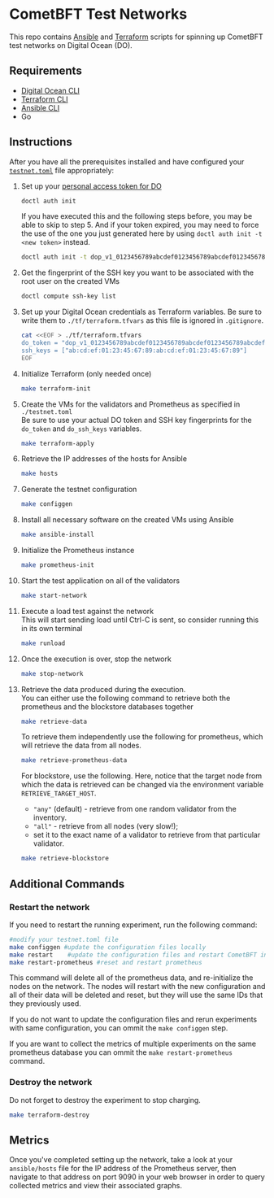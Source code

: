 # CometBFT Test Networks

This repo contains [Ansible] and [Terraform] scripts for spinning up CometBFT test networks on Digital Ocean (DO).

## Requirements

- [Digital Ocean CLI][doctl]
- [Terraform CLI][Terraform]
- [Ansible CLI][Ansible]
- Go

## Instructions

After you have all the prerequisites installed and have configured your
[`testnet.toml`](./testnet.toml) file appropriately:

1. Set up your [personal access token for DO](https://docs.digitalocean.com/reference/api/create-personal-access-token/)

    ```bash
    doctl auth init
    ```

    If you have executed this and the following steps before, you may be able to skip to step 5.
    And if your token expired, you may need to force the use of the one you just generated here by using `doctl auth init -t <new token>` instead.

    ```bash
    doctl auth init -t dop_v1_0123456789abcdef0123456789abcdef0123456789abcdef0123456789abcdef
    ```

2. Get the fingerprint of the SSH key you want to be associated with the root user on the created VMs

    ```bash
    doctl compute ssh-key list
    ```

3. Set up your Digital Ocean credentials as Terraform variables. Be sure to write them to `./tf/terraform.tfvars` as this file is ignored in `.gitignore`.

    ```bash
    cat <<EOF > ./tf/terraform.tfvars
    do_token = "dop_v1_0123456789abcdef0123456789abcdef0123456789abcdef0123456789abcdef"
    ssh_keys = ["ab:cd:ef:01:23:45:67:89:ab:cd:ef:01:23:45:67:89"]
    EOF
    ```

4. Initialize Terraform (only needed once)

    ```bash
    make terraform-init
    ```

5. Create the VMs for the validators and Prometheus as specified in `./testnet.toml`   
    Be sure to use your actual DO token and SSH key fingerprints for the `do_token` and `do_ssh_keys` variables.

    ```bash
    make terraform-apply
    ```

6. Retrieve the IP addresses of the hosts for Ansible

    ```bash
    make hosts
    ```

7. Generate the testnet configuration

    ```bash
    make configgen
    ```

8. Install all necessary software on the created VMs using Ansible

    ```bash
    make ansible-install
    ```

9. Initialize the Prometheus instance

    ```bash
    make prometheus-init
    ```

10. Start the test application on all of the validators

    ```bash
    make start-network
    ```

11. Execute a load test against the network   
    This will start sending load until Ctrl-C is sent, so consider running this in its own terminal

    ```bash
    make runload
    ```

12. Once the execution is over, stop the network

    ```bash
    make stop-network
    ```

13. Retrieve the data produced during the execution.    
    You can either use the following command to retrieve both the prometheus and the blockstore databases together

    ```bash
    make retrieve-data
    ```

    To retrieve them independently use the following for prometheus, which will retrieve the data from all nodes.

    ```bash
    make retrieve-prometheus-data
    ```

    For blockstore, use the following. Here, notice that the target node from which the data is retrieved can be changed via the environment variable `RETRIEVE_TARGET_HOST`.
      - `"any"` (default) - retrieve from one random validator from the inventory.
      - `"all"` - retrieve from all nodes (very slow!);
      - set it to the exact name of a validator to retrieve from that particular validator.

    ```bash
    make retrieve-blockstore
    ```

## Additional Commands

### Restart the network

If you need to restart the running experiment, run the following command:

```sh
#modify your testnet.toml file
make configgen #update the configuration files locally
make restart    #update the configuration files and restart CometBFT in the nodes
make restart-prometheus #reset and restart prometheus
``` 

This command will delete all of the prometheus data, and re-initialize the nodes
on the network. The nodes will restart with the new configuration and all of their 
data will be deleted and reset, but they will use the same IDs that they previously used.

If you do not want to update the configuration files and rerun experiments with same
configuration, you can ommit the `make configgen` step.

If you are want to collect the metrics of multiple experiments on the same prometheus database
you can ommit the `make restart-prometheus` command.

### Destroy the network

Do not forget to destroy the experiment to stop charging.

```sh
make terraform-destroy
```

## Metrics

Once you've completed setting up the network, take a look at your
`ansible/hosts` file for the IP address of the Prometheus server, then navigate
to that address on port 9090 in your web browser in order to query collected
metrics and view their associated graphs.

[Ansible]: https://docs.ansible.com/ansible/latest/index.html
[Terraform]: https://www.terraform.io/docs
[doctl]: https://docs.digitalocean.com/reference/doctl/how-to/install/
